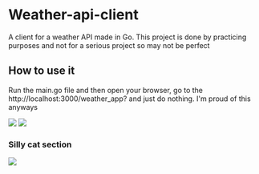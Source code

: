 # Weather-api-client
<p>A client for a weather API made in Go. This project is done by practicing purposes and not for a serious project so may not be perfect </p>
<h2> How to use it</h2>
<p>Run the main.go file and then open your browser, go to the http://localhost:3000/weather_app? and just do nothing. I'm proud of this anyways</p>
<img src="https://img.shields.io/badge/Go-00ADD8?style=for-the-badge&logo=go&logoColor=white">
<img src="https://img.shields.io/badge/Windows-0078D6?style=for-the-badge&logo=windows&logoColor=white">
<h3>Silly cat section</h3>

<img src="https://thumbor.bigedition.com/funniest-cats-internet/vJ8ldFW4wJ-1N5uWsSiECD5wsDE=/0x13:800x614/800x600/filters:format(webp):quality(80)/granite-web-prod/cc/fa/ccfa37b8659442e9a994fe07d0534ac8.jpeg">

